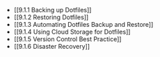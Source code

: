 

- [[9.1.1 Backing up Dotfiles]]
- [[9.1.2 Restoring Dotfiles]]
- [[9.1.3 Automating Dotfiles Backup and Restore]]
- [[9.1.4 Using Cloud Storage for Dotfiles]]
- [[9.1.5 Version Control Best Practice]]
- [[9.1.6 Disaster Recovery]]